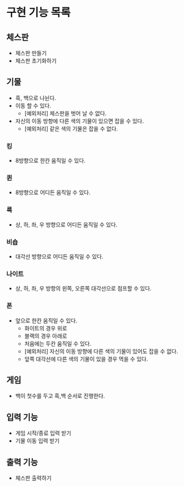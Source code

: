 # 구현 기능 목록

## 체스판

- 체스판 만들기
- 체스판 초기화하기

## 기물

- 흑, 백으로 나뉜다.
- 이동 할 수 있다.
    - [예외처리] 체스판을 벗어 날 수 없다.
- 자신의 이동 방향에 다른 색의 기물이 있으면 잡을 수 있다.
    - [예외처리] 같은 색의 기물은 잡을 수 없다.

### 킹

- 8방향으로 한칸 움직일 수 있다.

### 퀸

- 8방향으로 어디든 움직일 수 있다.

### 룩

- 상, 하, 좌, 우 방향으로 어디든 움직일 수 있다.

### 비숍

- 대각선 방향으로 어디든 움직일 수 있다.

### 나이트

- 상, 하, 좌, 우 방향의 왼쪽, 오른쪽 대각선으로 점프할 수 있다.

### 폰

- 앞으로 한칸 움직일 수 있다.
  - 화이트의 경우 위로
  - 블랙의 경우 아래로
  - 처음에는 두칸 움직일 수 있다.
  - [예외처리] 자신의 이동 방향에 다른 색의 기물이 있어도 잡을 수 없다.
  - 앞쪽 대각선에 다른 색의 기물이 있을 경우 먹을 수 있다.

## 게임
- 백이 첫수를 두고 흑,백 순서로 진행한다.

## 입력 기능

- 게임 시작/종료 입력 받기
- 기물 이동 입력 받기

## 출력 기능

- 체스판 출력하기
